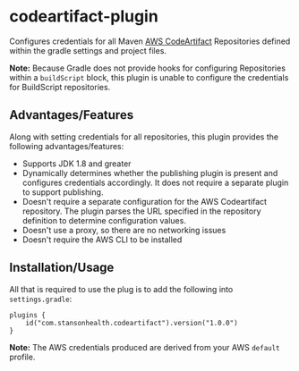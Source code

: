 # codeartifact-plugin

[comment]: <> ([![Gradle Plugin Portal]&#40;https://img.shields.io/maven-metadata/v/https/plugins.gradle.org/m2/co/bound/plugins/maven-metadata.xml.svg?colorB=007ec6&label=Plugin%20Portal&#41;]&#40;https://plugins.gradle.org/plugin/co.bound.codeartifact&#41;)

Configures credentials for all Maven [AWS CodeArtifact](https://aws.amazon.com/codeartifact/) Repositories defined within the gradle settings and project files.

**Note:** Because Gradle does not provide hooks for configuring Repositories within a `buildScript` block, this plugin
is unable to configure the credentials for BuildScript repositories.

## Advantages/Features

Along with setting credentials for all repositories, this plugin provides the following advantages/features:

- Supports JDK 1.8 and greater
- Dynamically determines whether the publishing plugin is present and configures credentials accordingly.  It does
not require a separate plugin to support publishing.
- Doesn't require a separate configuration for the AWS Codeartifact repository. The plugin parses the URL specified in the repository definition to determine configuration values.
- Doesn't use a proxy, so there are no networking issues
- Doesn't require the AWS CLI to be installed

## Installation/Usage

All that is required to use the plug is to add the following into `settings.gradle`:
```
plugins {
    id("com.stansonhealth.codeartifact").version("1.0.0")
}
```

**Note:** The AWS credentials produced are derived from your AWS `default` profile.

